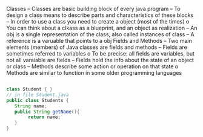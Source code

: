 Classes
–	Classes are basic building block of every java program
–	To design a class means to describe parts and characteristics of these blocks
–	In order to use a class you need to create a object (most of the times)
o	You can think about a clkass as a blueprint, and an object as realization
–	An obj is a single representation of the class, also called instances of class
–	A reference is a varuable that points to a obj
Fields and Methods
–	Two main elements (members) of Java classes are fields and methods
–	Fields are sometimes referred to variables
o	To be precise: all fields are variables, but not all varaiable are fields
–	Fields hold the info about the state of an object or class
–	Methods describe some action or operation on that state
o	Methods are similar to function in some older programming languages
```java

class Student { }
// in file Student.java
public class Students {
   String name;
   public String getName(){
        return name;
   }
}
```
